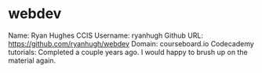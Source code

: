 # webdev

Name: Ryan Hughes
CCIS Username: ryanhugh
Github URL: https://github.com/ryanhugh/webdev
Domain: courseboard.io
Codecademy tutorials: Completed a couple years ago. I would happy to brush up on the material again.


